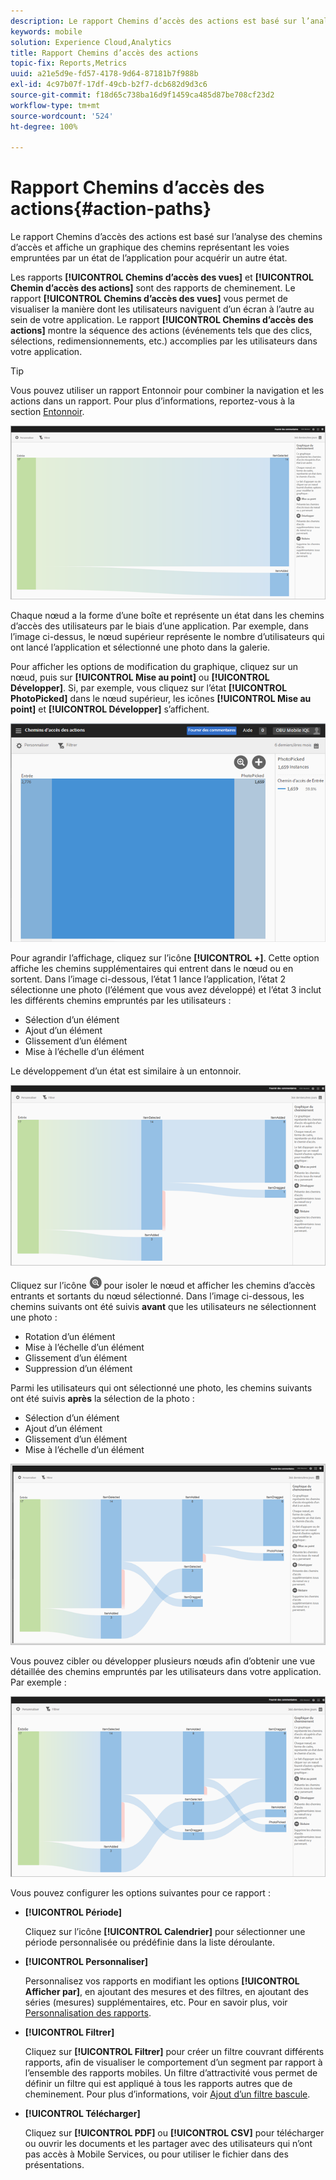 ```yaml
---
description: Le rapport Chemins d’accès des actions est basé sur l’analyse des chemins d’accès et affiche un graphique des chemins représentant les voies empruntées par un état de l’application pour acquérir un autre état.
keywords: mobile
solution: Experience Cloud,Analytics
title: Rapport Chemins d’accès des actions
topic-fix: Reports,Metrics
uuid: a21e5d9e-fd57-4178-9d64-87181b7f988b
exl-id: 4c97b07f-17df-49cb-b2f7-dcb682d9d3c6
source-git-commit: f18d65c738ba16d9f1459ca485d87be708cf23d2
workflow-type: tm+mt
source-wordcount: '524'
ht-degree: 100%

---
```


# Rapport Chemins d’accès des actions{#action-paths}

Le rapport Chemins d’accès des actions est basé sur l’analyse des chemins d’accès et affiche un graphique des chemins représentant les voies empruntées par un état de l’application pour acquérir un autre état.

Les rapports **[!UICONTROL Chemins d’accès des vues]** et **[!UICONTROL Chemin d’accès des actions]** sont des rapports de cheminement. Le rapport **[!UICONTROL Chemins d’accès des vues]** vous permet de visualiser la manière dont les utilisateurs naviguent d’un écran à l’autre au sein de votre application. Le rapport **[!UICONTROL Chemins d’accès des actions]** montre la séquence des actions (événements tels que des clics, sélections, redimensionnements, etc.) accomplies par les utilisateurs dans votre application.

>[!TIP]
>
>Vous pouvez utiliser un rapport Entonnoir pour combiner la navigation et les actions dans un rapport. Pour plus d’informations, reportez-vous à la section [Entonnoir](/help/using/usage/reports-funnel.md).

![](assets/action_paths.png)

Chaque nœud a la forme d’une boîte et représente un état dans les chemins d’accès des utilisateurs par le biais d’une application. Par exemple, dans l’image ci-dessus, le nœud supérieur représente le nombre d’utilisateurs qui ont lancé l’application et sélectionné une photo dans la galerie.

Pour afficher les options de modification du graphique, cliquez sur un nœud, puis sur **[!UICONTROL Mise au point]** ou **[!UICONTROL Développer]**. Si, par exemple, vous cliquez sur l’état **[!UICONTROL PhotoPicked]** dans le nœud supérieur, les icônes **[!UICONTROL Mise au point]** et **[!UICONTROL Développer]** s’affichent.

![](assets/action_paths_icons.png)

Pour agrandir l’affichage, cliquez sur l’icône **[!UICONTROL +]**. Cette option affiche les chemins supplémentaires qui entrent dans le nœud ou en sortent. Dans l’image ci-dessous, l’état 1 lance l’application, l’état 2 sélectionne une photo (l’élément que vous avez développé) et l’état 3 inclut les différents chemins empruntés par les utilisateurs :

* Sélection d’un élément
* Ajout d’un élément
* Glissement d’un élément
* Mise à l’échelle d’un élément

Le développement d’un état est similaire à un entonnoir.

![développer chemin d’action](assets/action_paths_expand.png)

Cliquez sur l’icône ![icône mise au point](assets/icon_focus.png) pour isoler le nœud et afficher les chemins d’accès entrants et sortants du nœud sélectionné. Dans l’image ci-dessous, les chemins suivants ont été suivis **avant** que les utilisateurs ne sélectionnent une photo :

* Rotation d’un élément
* Mise à l’échelle d’un élément
* Glissement d’un élément
* Suppression d’un élément

Parmi les utilisateurs qui ont sélectionné une photo, les chemins suivants ont été suivis **après** la sélection de la photo :

* Sélection d’un élément
* Ajout d’un élément
* Glissement d’un élément
* Mise à l’échelle d’un élément

![mise au point du chemin d’action](assets/action_paths_focus.png)

Vous pouvez cibler ou développer plusieurs nœuds afin d’obtenir une vue détaillée des chemins empruntés par les utilisateurs dans votre application. Par exemple :

![chemin d’action multi](assets/action_paths_mult.png)

Vous pouvez configurer les options suivantes pour ce rapport :

* **[!UICONTROL Période]**

   Cliquez sur l’icône **[!UICONTROL Calendrier]** pour sélectionner une période personnalisée ou prédéfinie dans la liste déroulante.

* **[!UICONTROL Personnaliser]**

   Personnalisez vos rapports en modifiant les options **[!UICONTROL Afficher par]**, en ajoutant des mesures et des filtres, en ajoutant des séries (mesures) supplémentaires, etc. Pour en savoir plus, voir [Personnalisation des rapports](/help/using/usage/reports-customize/reports-customize.md).

* **[!UICONTROL Filtrer]**

   Cliquez sur **[!UICONTROL Filtrer]** pour créer un filtre couvrant différents rapports, afin de visualiser le comportement d’un segment par rapport à l’ensemble des rapports mobiles. Un filtre d’attractivité vous permet de définir un filtre qui est appliqué à tous les rapports autres que de cheminement. Pour plus d’informations, voir [Ajout d’un filtre bascule](/help/using/usage/reports-customize/t-sticky-filter.md).

* **[!UICONTROL Télécharger]**

   Cliquez sur **[!UICONTROL PDF]** ou **[!UICONTROL CSV]** pour télécharger ou ouvrir les documents et les partager avec des utilisateurs qui n’ont pas accès à Mobile Services, ou pour utiliser le fichier dans des présentations.
